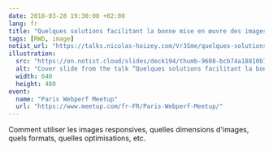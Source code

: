 ```yaml
---
date: 2018-03-28 19:30:00 +02:00
lang: fr
title: "Quelques solutions facilitant la bonne mise en œuvre des images responsives"
tags: [RWD, image]
notist_url: "https://talks.nicolas-hoizey.com/Vr3Sme/quelques-solutions-facilitant-la-bonne-mise-en-oeuvre-des-images-responsives"
illustration:
  src: "https://on.notist.cloud/slides/deck194/thumb-9608-bcb74a18810b7af7.png"
  alt: "Cover slide from the talk “Quelques solutions facilitant la bonne mise en œuvre des images responsives”"
  width: 640
  height: 480
event:
  name: "Paris Webperf Meetup"
  url: "https://www.meetup.com/fr-FR/Paris-Webperf-Meetup/"
---
```


Comment utiliser les images responsives, quelles dimensions d'images, quels formats, quelles optimisations, etc.

